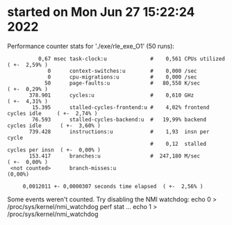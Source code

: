 # started on Mon Jun 27 15:22:24 2022


 Performance counter stats for './exe/rle_exe_O1' (50 runs):

              0,67 msec task-clock:u              #    0,561 CPUs utilized            ( +-  2,59% )
                 0      context-switches:u        #    0,000 /sec                   
                 0      cpu-migrations:u          #    0,000 /sec                   
                50      page-faults:u             #   80,558 K/sec                    ( +-  0,29% )
           378.901      cycles:u                  #    0,610 GHz                      ( +-  4,31% )
            15.395      stalled-cycles-frontend:u #    4,02% frontend cycles idle     ( +-  2,74% )
            76.593      stalled-cycles-backend:u  #   19,99% backend cycles idle      ( +-  3,60% )
           739.428      instructions:u            #    1,93  insn per cycle         
                                                  #    0,12  stalled cycles per insn  ( +-  0,00% )
           153.417      branches:u                #  247,180 M/sec                    ( +-  0,00% )
     <not counted>      branch-misses:u                                               (0,00%)

         0,0012011 +- 0,0000307 seconds time elapsed  ( +-  2,56% )

Some events weren't counted. Try disabling the NMI watchdog:
	echo 0 > /proc/sys/kernel/nmi_watchdog
	perf stat ...
	echo 1 > /proc/sys/kernel/nmi_watchdog
